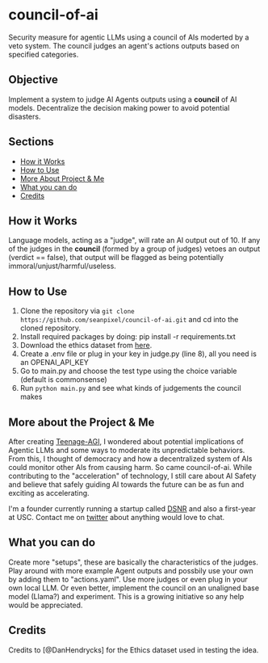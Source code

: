 # council-of-ai
Security measure for agentic LLMs using a council of AIs moderted by a veto system. The council judges an agent's actions outputs based on specified categories.

## Objective
Implement a system to judge AI Agents outputs using a **council** of AI models. Decentralize the decision making power to avoid potential disasters.


## Sections
- [How it Works](https://github.com/seanpixel/council-of-ai/blob/main/README.md#how-it-works)
- [How to Use](https://github.com/seanpixel/council-of-ai/blob/main/README.md#how-to-use)
- [More About Project & Me](https://github.com/seanpixel/council-of-ai/blob/main/README.md#https://github.com/seanpixel/Teenage-AGI#more-about-the-project--me)
- [What you can do](https://github.com/seanpixel/council-of-ai/blob/main/README.md#what-you-can-do)
- [Credits](https://github.com/seanpixel/council-of-ai/blob/main/README.md#credits)


## How it Works
Language models, acting as a "judge", will rate an AI output out of 10. If any of the judges in the **council** (formed by a group of judges) vetoes an output (verdict == false), that output will be flagged as being potentially immoral/unjust/harmful/useless. 


## How to Use
1. Clone the repository via `git clone https://github.com/seanpixel/council-of-ai.git` and cd into the cloned repository. 
2. Install required packages by doing: pip install -r requirements.txt
3. Download the ethics dataset from [here](https://people.eecs.berkeley.edu/~hendrycks/ethics.tar).
4. Create a .env file or plug in your key in judge.py (line 8), all you need is an OPENAI_API_KEY
5. Go to main.py and choose the test type using the choice variable (default is commonsense)
6. Run `python main.py` and see what kinds of judgements the council makes


## More about the Project & Me
After creating [Teenage-AGI](https://github.com/seanpixel/Teenage-AGI), I wondered about potential implications of Agentic LLMs and some ways to moderate its unpredictable behaviors. From this, I thought of democracy and how a decentralized system of AIs could monitor other AIs from causing harm. So came council-of-ai. While contributing to the "acceleration" of technology, I still care about AI Safety and believe that safely guiding AI towards the future can be as fun and exciting as accelerating. 

I'm a founder currently running a startup called [DSNR]([url](https://www.dsnr.ai/)) and also a first-year at USC. Contact me on [twitter](https://twitter.com/sean_pixel) about anything would love to chat.


## What you can do
Create more "setups", these are basically the characteristics of the judges. Play around with more example Agent outputs and possbily use your own by adding them to "actions.yaml". Use more judges or even plug in your own local LLM. Or even better, implement the council on an unaligned base model (Llama?) and experiment. This is a growing initiative so any help would be appreciated.


## Credits
Credits to [@DanHendrycks] for the Ethics dataset used in testing the idea.
